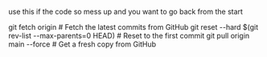 use this if the code so mess up and you want to go back from the start

git fetch origin  # Fetch the latest commits from GitHub
git reset --hard $(git rev-list --max-parents=0 HEAD)  # Reset to the first commit
git pull origin main --force  # Get a fresh copy from GitHub
